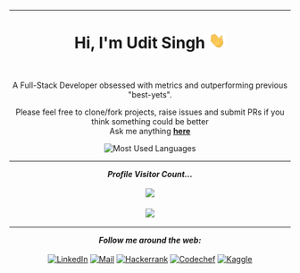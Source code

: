 <hr>
<h1 align="center"> Hi, I'm Udit Singh <img src="https://raw.githubusercontent.com/ABSphreak/ABSphreak/master/gifs/Hi.gif" width="30px"> </h1>
<br>

<p align="center">
  <bold>A Full-Stack Developer obsessed with metrics and outperforming previous "best-yets".</bold>
</p>
<p align="center">Please feel free to clone/fork projects, raise issues and submit PRs if you think something could be better<br> Ask me anything <a href="https://github.com/udit1707/udit1707/issues/new"><b>here</b></a></p>
<p align="center"> 
<img src = "https://github-readme-stats.vercel.app/api/top-langs/?username=udit1707&show_icons=true&layout=compact&theme=radical" alt="Most Used Languages">
</p>
<hr>
<p align="center"> 
  <i><b>Profile Visitor Count...</b></i><br><br>
  <img src="https://raw.githubusercontent.com/saadeghi/saadeghi/master/dino.gif" /><br><br>
  <img src="https://profile-counter.glitch.me/udit1707/count.svg" />
</p>
<hr>
<p align="center">
<i><b>Follow me around the web:</b></i><br><br>
<a href="https://www.linkedin.com/in/udit-singh/" target="_blank"><img src="https://img.shields.io/badge/LinkedIn-0077B5?style=for-the-badge&logo=linkedin&logoColor=white" alt="LinkedIn"></a>
<a href="mailto:uditsingh294@gmail.com.com@gmail.com" target="_blank"><img src="https://img.shields.io/badge/Gmail-D14836?style=for-the-badge&logo=gmail&logoColor=white" alt="Mail"></a>
<a href="https://www.hackerrank.com/pinkman1707" target="_blank"><img src="https://img.shields.io/badge/-Hackerrank-2EC866?style=for-the-badge&logo=HackerRank&logoColor=white" alt="Hackerrank"></a>
<a href="https://www.codechef.com/users/pinkman1707" target="_blank"><img src="https://img.shields.io/badge/-CodeChef-5B4638?style=for-the-badge&logo=CodeChef&logoColor=white" alt="Codechef"></a>
<a href="https://www.kaggle.com/udit1907" target="_blank"><img src="https://img.shields.io/badge/Kaggle-20BEFF?style=for-the-badge&logo=Kaggle&logoColor=white" alt="Kaggle"></a>
 </p>

